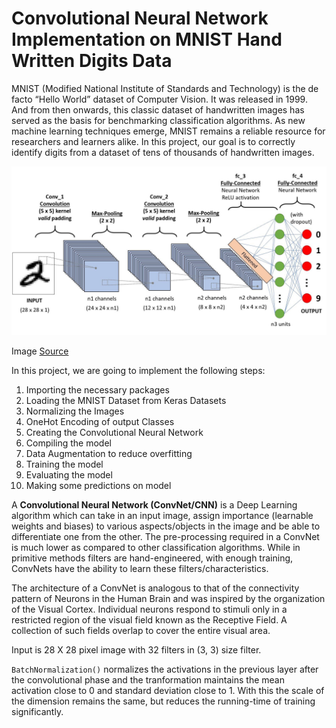 # Convolutional Neural Network Implementation on MNIST Hand Written Digits Data

MNIST (Modified National Institute of Standards and Technology) is the de facto “Hello World” dataset of Computer Vision. It was released in 1999. And from then onwards, this classic dataset of handwritten images has served as the basis for benchmarking classification algorithms. As new machine learning techniques emerge, MNIST remains a reliable resource for researchers and learners alike. In this project, our goal is to correctly identify digits from a dataset of tens of thousands of handwritten images. 

![](https://github.com/anandababugudipudi/CNN_MNIST-Data/blob/main/images/CNN%20MNIST.jpeg)

Image [Source](https://miro.medium.com/max/3288/1*uAeANQIOQPqWZnnuH-VEyw.jpeg)

In this project, we are going to implement the following steps:
1. Importing the necessary packages
2. Loading the MNIST Dataset from Keras Datasets
3. Normalizing the Images
4. OneHot Encoding of output Classes
5. Creating the Convolutional Neural Network
6. Compiling the model
7. Data Augmentation to reduce overfitting
8. Training the model
9. Evaluating the model
10. Making some predictions on model


A **Convolutional Neural Network (ConvNet/CNN)** is a Deep Learning algorithm which can take in an input image, assign importance (learnable weights and biases) to various aspects/objects in the image and be able to differentiate one from the other. The pre-processing required in a ConvNet is much lower as compared to other classification algorithms. While in primitive methods filters are hand-engineered, with enough training, ConvNets have the ability to learn these filters/characteristics.

The architecture of a ConvNet is analogous to that of the connectivity pattern of Neurons in the Human Brain and was inspired by the organization of the Visual Cortex. Individual neurons respond to stimuli only in a restricted region of the visual field known as the Receptive Field. A collection of such fields overlap to cover the entire visual area.

Input is 28 X 28 pixel image with 32 filters in (3, 3) size filter.

`BatchNormalization()` normalizes the activations in the previous layer after the convolutional phase and the tranformation maintains the mean activation close to 0 and standard deviation close to 1. With this the scale of the dimension remains the same, but reduces the running-time of training significantly. 
